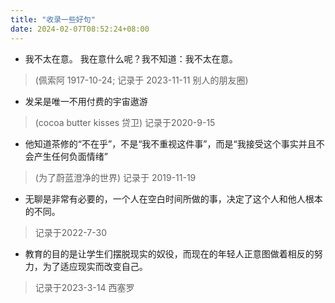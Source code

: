 ```yaml
---
title: "收录一些好句"
date: 2024-02-07T08:52:24+08:00
---
```


* 我不太在意。
  我在意什么呢？我不知道：我不太在意。
> (佩索阿 1917-10-24; 记录于 2023-11-11 别人的朋友圈)
* 发呆是唯一不用付费的宇宙遨游  
> (cocoa butter kisses 贷卫) 记录于2020-9-15
* 他知道茶修的“不在乎”，不是“我不重视这件事”，而是“我接受这个事实并且不会产生任何负面情绪”
> (为了蔚蓝澄净的世界) 记录于 2019-11-19
* 无聊是非常有必要的，一个人在空白时间所做的事，决定了这个人和他人根本的不同。
> 记录于2022-7-30
* 教育的目的是让学生们摆脱现实的奴役，而现在的年轻人正意图做着相反的努力，为了适应现实而改变自己。
> 记录于2023-3-14 西塞罗

